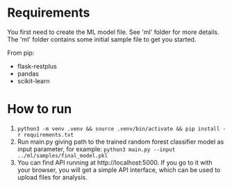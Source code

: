 # Requirements

You first need to create the ML model file.
See 'ml' folder for more details.
The 'ml' folder contains some initial sample file to get you started.

From pip:
- flask-restplus
- pandas
- scikit-learn

# How to run

1. ```python3 -m venv .venv && source .venv/bin/activate && pip install -r requirements.txt```
2. Run main.py giving path to the trained random forest classifier model as input parameter, for example:
```python3 main.py --input ../ml/samples/final_model.pkl```
3. You can find API running at http://localhost:5000. If you go to it with your browser, you will get a simple API interface,
which can be used to upload files for analysis.
